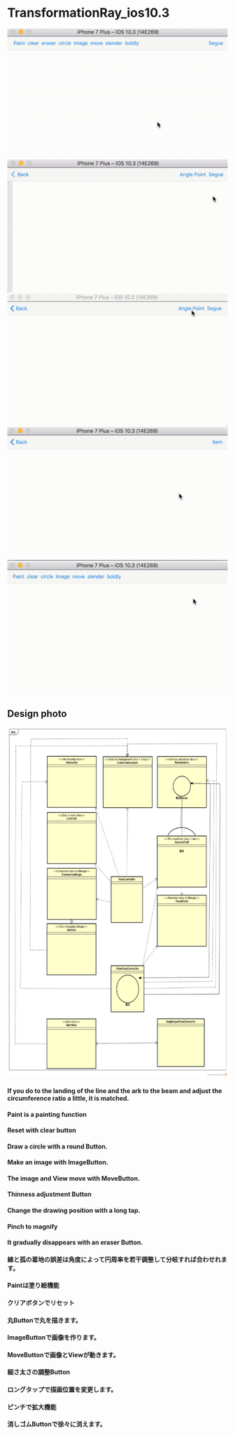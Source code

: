 # TransformationRay_ios10.3

![](https://github.com/daisukenagata/TransformationRay/blob/master/Gif/GetLength.gif?raw=true)
![](https://raw.githubusercontent.com/daisukenagata/TransformationRay/master/Gif/AngleInputEntry.gif)
![](https://github.com/daisukenagata/TransformationRay/blob/master/Gif/distance.gif?raw=true)
![](https://raw.githubusercontent.com/daisukenagata/TransformationRay/master/Gif/angle.gif)
![](https://raw.githubusercontent.com/daisukenagata/TransformationRay/master/Gif/Structure.gif)


## Design photo

<img src="https://github.com/daisukenagata/TransformationRay/blob/master/Design%20photo/TransformationRay.png?raw=true" width="800px" height="800px">

#### If you do to the landing of the line and the ark to the beam and adjust the circumference ratio a little, it is matched.
#### Paint is a painting function
#### Reset with clear button
#### Draw a circle with a round Button.
#### Make an image with ImageButton.
#### The image and View move with MoveButton.
#### Thinness adjustment Button
#### Change the drawing position with a long tap.
#### Pinch to magnify
#### It gradually disappears with an eraser Button.

#### 線と孤の着地の誤差は角度によって円周率を若干調整して分岐すれば合わせれます。
#### Paintは塗り絵機能
#### クリアボタンでリセット
#### 丸Buttonで丸を描きます。
#### ImageButtonで画像を作ります。
#### MoveButtonで画像とViewが動きます。
#### 細さ太さの調整Button
#### ロングタップで描画位置を変更します。
#### ピンチで拡大機能
#### 消しゴムButtonで徐々に消えます。
